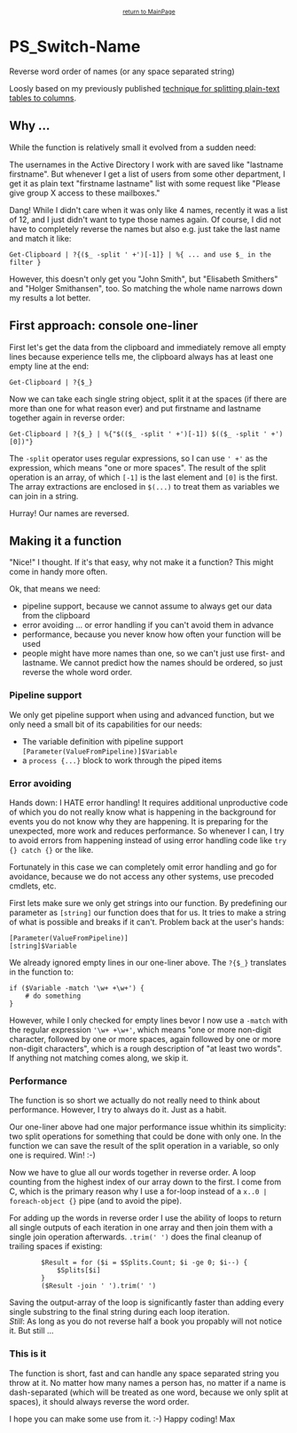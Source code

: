 <center><a href="https://otterkring.github.io/MainPage" style="font-size:75%;">return to MainPage</a></center>

# PS_Switch-Name
Reverse word order of names (or any space separated string)

Loosly based on my previously published [technique for splitting plain-text tables to columns](https://app.graphitedocs.com/shared/docs/otterkring.id.blockstack-1536042463922).

## Why ...

While the function is relatively small it evolved from a sudden need:

The usernames in the Active Directory I work with are saved like "lastname firstname". But whenever I get a list of users from some other department, I get it as plain text "firstname lastname" list with some request like "Please give group X access to these mailboxes."

Dang! While I didn't care when it was only like 4 names, recently it was a list of 12, and I just didn't want to type those names again. Of course, I did not have to completely reverse the names but also e.g. just take the last name and match it like:

`Get-Clipboard | ?{($_ -split ' +')[-1]} | %{ ... and use $_ in the filter }`

However, this doesn't only get you "John Smith", but "Elisabeth Smithers" and "Holger Smithansen", too. So matching the whole name narrows down my results a lot better.

## First approach: console one-liner

First let's get the data from the clipboard and immediately remove all empty lines because experience tells me, the clipboard always has at least one empty line at the end:

`Get-Clipboard | ?{$_}`

Now we can take each single string object, split it at the spaces (if there are more than one for what reason ever) and put firstname and lastname together again in reverse order:

`Get-Clipboard | ?{$_} | %{"$(($_ -split ' +')[-1]) $(($_ -split ' +')[0])"}`

The `-split` operator uses regular expressions, so I can use `' +'` as the expression, which means "one or more spaces". The result of the split operation is an array, of which `[-1]` is the last element and `[0]` is the first. The array extractions are enclosed in `$(...)` to treat them as variables we can join in a string.

Hurray! Our names are reversed.

## Making it a function

"Nice!" I thought. If it's that easy, why not make it a function? This might come in handy more often.

Ok, that means we need:
* pipeline support, because we cannot assume to always get our data from the clipboard
* error avoiding ... or error handling if you can't avoid them in advance
* performance, because you never know how often your function will be used
* people might have more names than one, so we can't just use first- and lastname. We cannot predict how the names should be ordered, so just reverse the whole word order.

### Pipeline support

We only get pipeline support when using and advanced function, but we only need a small bit of its capabilities for our needs:

* The variable definition with pipeline support `[Parameter(ValueFromPipeline)]$Variable`
* a `process {...}` block to work through the piped items

### Error avoiding

Hands down: I HATE error handling! It requires additional unproductive code of which you do not really know what is happening in the background for events you do not know why they are happening. It is preparing for the unexpected, more work and reduces performance. So whenever I can, I try to avoid errors from happening instead of using error handling code like `try {} catch {}` or the like.

Fortunately in this case we can completely omit error handling and go for avoidance, because we do not access any other systems, use precoded cmdlets, etc.

First lets make sure we only get strings into our function. By predefining our parameter as `[string]` our function does that for us. It tries to make a string of what is possible and breaks if it can't. Problem back at the user's hands:

    [Parameter(ValueFromPipeline)]
    [string]$Variable


We already ignored empty lines in our one-liner above. The `?{$_}` translates in the function to:

    if ($Variable -match '\w+ +\w+') {
        # do something
    }

However, while I only checked for empty lines bevor I now use a `-match` with the regular expression `'\w+ +\w+'`, which means "one or more non-digit character, followed by one or more spaces, again followed by one or more non-digit characters", which is a rough description of "at least two words". If anything not matching comes along, we skip it.

### Performance

The function is so short we actually do not really need to think about performance. However, I try to always do it. Just as a habit.

Our one-liner above had one major performance issue whithin its simplicity: two split operations for something that could be done with only one. In the function we can save the result of the split operation in a variable, so only one is required. Win! :-)

Now we have to glue all our words together in reverse order. A loop counting from the highest index of our array down to the first. I come from C, which is the primary reason why I use a for-loop instead of a `x..0 | foreach-object {}` pipe (and to avoid the pipe).

For adding up the words in reverse order I use the ability of loops to return all single outputs of each iteration in one array and then join them with a single join operation afterwards. `.trim(' ')` does the final cleanup of trailing spaces if existing:

            $Result = for ($i = $Splits.Count; $i -ge 0; $i--) {
                $Splits[$i]
            }
            ($Result -join ' ').trim(' ')
            
Saving the output-array of the loop is significantly faster than adding every single substring to the final string during each loop iteration.<br>
_Still_: As long as you do not reverse half a book you propably will not notice it. But still ...

### This is it

The function is short, fast and can handle any space separated string you throw at it. No matter how many names a person has, no matter if a name is dash-separated (which will be treated as one word, because we only split at spaces), it should always reverse the word order.



I hope you can make some use from it. :-)
Happy coding!
Max